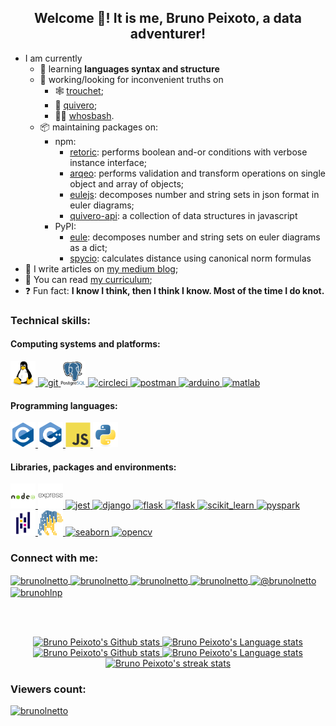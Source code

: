 <h2 align="center"> Welcome 👋! It is me, Bruno Peixoto, a data adventurer!</h2>


- I am currently 
  - 🌱 learning **languages syntax and structure**
  - 🤝 working/looking for inconvenient truths on 
    - 🕸️ [trouchet](https://github.com/trouchet);
    - 🔽 [quivero](https://github.com/quivero);
    - 👨‍💻 [whosbash](https://github.com/whosbash).
  - 📦 maintaining packages on:
    - npm:
      - [retoric](https://www.npmjs.com/package/retoric): performs boolean and-or conditions with verbose instance interface;
      - [arqeo](https://www.npmjs.com/package/arqeo): performs validation and transform operations on single object and array of objects;  
      - [eulejs](https://www.npmjs.com/package/eulejs): decomposes number and string sets in json format in euler diagrams;
      - [quivero-api](https://www.npmjs.com/package/quivero-api): a collection of data structures in javascript
    - PyPI:
      - [eule](https://pypi.org/project/eule/): decomposes number and string sets on euler diagrams as a dict;
      - [spycio](https://pypi.org/project/spycio/): calculates distance using canonical norm formulas
- 📝 I write articles on [my medium blog](https://medium.com/@brunolnetto);
- 📄 You can read [my curriculum](https://www.linkedin.com/in/brunolnetto/details/featured/1635516921996/single-media-viewer/);
- ❓ Fun fact: **I know I think, then I think I know. Most of the time I do knot.**

<h3 align="left">
  Technical skills:
</h3>

<h4 align="left"> Computing systems and platforms: </h4>

<p align="left">
  <a href="https://www.linux.org/" target="_blank" rel="noreferrer"> 
    <img src="https://raw.githubusercontent.com/devicons/devicon/master/icons/linux/linux-original.svg" alt="linux" width="40" height="40"/> 
  </a>
  <a href="https://git-scm.com/" target="_blank" rel="noreferrer"> 
    <img src="https://www.vectorlogo.zone/logos/git-scm/git-scm-icon.svg" alt="git" width="40" height="40"/> 
  </a>
  <a href="https://www.postgresql.org" target="_blank" rel="noreferrer"> 
    <img src="https://raw.githubusercontent.com/devicons/devicon/master/icons/postgresql/postgresql-original-wordmark.svg" alt="postgresql" width="40" height="40"/> 
  </a>
  <a href="https://circleci.com" target="_blank" rel="noreferrer"> 
    <img src="https://www.vectorlogo.zone/logos/circleci/circleci-icon.svg" alt="circleci" width="40" height="40"/> 
  </a> 
  <a href="https://postman.com" target="_blank" rel="noreferrer"> 
    <img src="https://www.vectorlogo.zone/logos/getpostman/getpostman-icon.svg" alt="postman" width="40" height="40"/> 
  </a>
  <a href="https://www.arduino.cc/" target="_blank" rel="noreferrer"> 
    <img src="https://cdn.worldvectorlogo.com/logos/arduino-1.svg" alt="arduino" width="40" height="40"/> 
  </a>
  <a href="https://www.mathworks.com/" target="_blank" rel="noreferrer"> 
    <img src="https://upload.wikimedia.org/wikipedia/commons/2/21/Matlab_Logo.png" alt="matlab" width="40" height="40"/> 
  </a>
</p>

<h4 align="left">
  Programming languages:
</h4>

<p align="left"> 
  <a href="https://www.cprogramming.com/" target="_blank" rel="noreferrer"> <img src="https://raw.githubusercontent.com/devicons/devicon/master/icons/c/c-original.svg" alt="c" width="40" height="40"/> 
  </a>
  <a href="https://www.w3schools.com/cpp/" target="_blank" rel="noreferrer"> 
     <img src="https://raw.githubusercontent.com/devicons/devicon/master/icons/cplusplus/cplusplus-original.svg" alt="cplusplus" width="40" height="40"/>     </a>
  <a href="https://developer.mozilla.org/en-US/docs/Web/JavaScript" target="_blank" rel="noreferrer"> 
    <img src="https://raw.githubusercontent.com/devicons/devicon/master/icons/javascript/javascript-original.svg" alt="javascript" width="40" height="40"/>   </a>
  <a href="https://www.python.org" target="_blank" rel="noreferrer"> 
    <img src="https://raw.githubusercontent.com/devicons/devicon/master/icons/python/python-original.svg" alt="python" width="40" height="40"/> 
  </a>
</p>

<h4 align="left"> Libraries, packages and environments: </h4>

<p align="left">
  <a href="https://nodejs.org" target="_blank" rel="noreferrer"> 
    <img src="https://raw.githubusercontent.com/devicons/devicon/master/icons/nodejs/nodejs-original-wordmark.svg" alt="nodejs" width="40" height="40"/> 
  </a>
  <a href="https://expressjs.com" target="_blank" rel="noreferrer"> 
    <img src="https://raw.githubusercontent.com/devicons/devicon/master/icons/express/express-original-wordmark.svg" alt="express" width="40" height="40"/> 
  </a>
  <a href="https://jestjs.io" target="_blank" rel="noreferrer"> 
    <img src="https://www.vectorlogo.zone/logos/jestjsio/jestjsio-icon.svg" alt="jest" width="40" height="40"/> 
  </a>
  <a href="https://www.djangoproject.com/" target="_blank" rel="noreferrer"> 
    <img src="https://verbose-equals-true.gitlab.io/django-postgres-vue-gitlab-ecs/django.jpg" alt="django" width="40" height="40"/> 
  </a>
  <a href="https://flask.palletsprojects.com/" target="_blank" rel="noreferrer"> 
    <img src="https://flask.palletsprojects.com/en/2.2.x/_static/flask-icon.png" alt="flask" width="40" height="40"/> 
  </a>
  <a href="https://python-poetry.org/" target="_blank" rel="noreferrer"> 
    <img src="https://python-poetry.org/images/logo-origami.svg" alt="flask" width="30" height="30"/> 
  </a>
  <a href="https://scikit-learn.org/" target="_blank" rel="noreferrer"> 
    <img src="https://upload.wikimedia.org/wikipedia/commons/0/05/Scikit_learn_logo_small.svg" alt="scikit_learn" width="40" height="40"/> 
  </a>
  <a href="https://spark.apache.org/docs/latest/api/python/index.html" target="_blank" rel="noreferrer"> 
    <img src="https://encrypted-tbn0.gstatic.com/images?q=tbn:ANd9GcSVrgjZGB5S8deDgABhQWlGaM70dPrc2FbEmH1CEFlMaMMOO3BsBPYOrEeJPCAHzeO-bhY&usqp=CAU" alt="pyspark" width="40" height="40"/> 
  </a>
  <a href="https://pandas.pydata.org/" target="_blank" rel="noreferrer"> 
    <img src="https://raw.githubusercontent.com/devicons/devicon/2ae2a900d2f041da66e950e4d48052658d850630/icons/pandas/pandas-original.svg" alt="pandas" width="40" height="40"/> 
  </a>
  <a href="https://www.pola.rs/" target="_blank" rel="noreferrer"> 
    <img src="https://raw.githubusercontent.com/pola-rs/polars-static/master/web/polars-logo-python.svg" alt="pyspark" width="40" height="40"/> 
  </a>
  <a href="https://seaborn.pydata.org/" target="_blank" rel="noreferrer"> 
    <img src="https://seaborn.pydata.org/_images/logo-mark-lightbg.svg" alt="seaborn" width="40" height="40"/> 
  </a>
  <a href="https://opencv.org/" target="_blank" rel="noreferrer"> 
    <img src="https://www.vectorlogo.zone/logos/opencv/opencv-icon.svg" alt="opencv" width="40" height="40"/> 
  </a>
</p>

<h3 align="left">Connect with me:</h3>

<p align="left">
  <a href="https://twitter.com/brunolnetto" target="blank">
  <img align="center" src="https://raw.githubusercontent.com/rahuldkjain/github-profile-readme-generator/master/src/images/icons/Social/twitter.svg" alt="brunolnetto" height="30" width="40" />
  </a>
  <a href="https://linkedin.com/in/brunolnetto" target="blank">
    <img align="center" src="https://raw.githubusercontent.com/rahuldkjain/github-profile-readme-generator/master/src/images/icons/Social/linked-in-alt.svg" alt="brunolnetto" height="30" width="40" />
  </a>
  <a href="https://fb.com/brunolnetto" target="blank">
    <img align="center" src="https://raw.githubusercontent.com/rahuldkjain/github-profile-readme-generator/master/src/images/icons/Social/facebook.svg" alt="brunolnetto" height="30" width="40" />
  </a>
  <a href="https://instagram.com/brunolnetto" target="blank">
    <img align="center" src="https://raw.githubusercontent.com/rahuldkjain/github-profile-readme-generator/master/src/images/icons/Social/instagram.svg" alt="brunolnetto" height="30" width="40" />
  </a>
  <a href="https://medium.com/@brunolnetto" target="blank">
    <img align="center" src="https://raw.githubusercontent.com/rahuldkjain/github-profile-readme-generator/master/src/images/icons/Social/medium.svg" alt="@brunolnetto" height="30" width="40" />
  </a>
  <a href="https://www.youtube.com/@brunohlnp" target="blank">
    <img align="center" src="https://raw.githubusercontent.com/rahuldkjain/github-profile-readme-generator/master/src/images/icons/Social/youtube.svg" alt="brunohlnp" height="30" width="40" />
  </a>
</p>

<br><br>

<!-- Light Mode -->
<div align="center"> 
<a href="https://github.com/anuraghazra/github-readme-stats#gh-light-mode-only">
<img height=200 src="https://github-readme-stats-git-masterorgs-github-readme-stats-team.vercel.app/api?username=brunolnetto&include_orgs=true&show_icons=true&count_private=true&line_height=28&hide_border=1&include_all_commits=true&card_width=450&exclude_repo=github-readme-stats#gh-light-mode-only" alt="Bruno Peixoto's Github stats" />
</a>
<a href="https://github.com/anuraghazra/github-readme-stats#gh-light-mode-only">
<img height=200 src="https://github-readme-stats-git-masterorgs-github-readme-stats-team.vercel.app/api/top-langs/?username=brunolnetto&include_orgs=true&layout=compact&theme=transparent&langs_count=10&hide_border=1&hide=jupyter%20notebook#gh-light-mode-only" alt="Bruno Peixoto's Language stats" />
</a>
</div>

<!-- Dark Mode -->
<div align="center"> 
<a href="https://github.com/anuraghazra/github-readme-stats#gh-dark-mode-only">
<img height=200 src="https://github-readme-stats-git-masterorgs-github-readme-stats-team.vercel.app/api?username=brunolnetto&include_orgs=true&show_icons=true&count_private=true&line_height=28&hide_border=1&include_all_commits=true&card_width=450&exclude_repo=github-readme-stats&theme=dark&bg_color=000000#gh-dark-mode-only" alt="Bruno Peixoto's Github stats" />
</a>
<a href="https://github.com/anuraghazra/github-readme-stats#gh-dark-mode-only">
<img height=200 src="https://github-readme-stats-git-masterorgs-github-readme-stats-team.vercel.app/api/top-langs/?username=brunolnetto&include_orgs=true&include_orgs=true&layout=compact&theme=transparent&langs_count=10&hide_border=1&hide=jupyter%20notebook&theme=dark&bg_color=000000#gh-dark-mode-only" alt="Bruno Peixoto's Language stats" />
</a>
<a href="https://github-readme-streak-stats.herokuapp.com/?user=brunolnetto&#gh-dark-mode-only">
<img height=200 src="https://github-readme-streak-stats.herokuapp.com/?user=brunolnetto&theme=elegant" alt="Bruno Peixoto's streak stats" />
</a>
</div>

<h3 align="left">Viewers count:</h3>
<p>
  <a href="https://github.com/brunolnetto"> 
    <img src="https://komarev.com/ghpvc/?username=brunolnetto&label=Profile%20views&color=0e75b6&style=flat" alt="brunolnetto" />
  </a>
</p>

